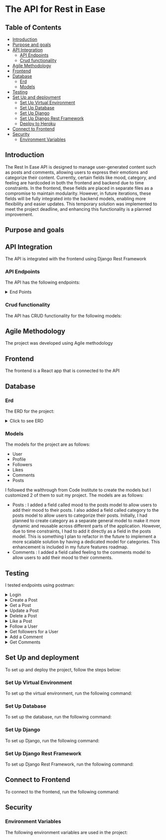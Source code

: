 # The API for Rest in Ease

## Table of Contents

- [Introduction](#introduction)
- [Purpose and goals](#purpose-and-goals)
- [API Integration](#api-integration)
  - [API Endpoints](#api-endpoints)
  - [Crud functionality](#crud-functionality)
- [Agile Methodology](#agile-methodology)
- [Frontend](#frontend)
- [Database](#database)
  - [Erd](#erd)
  - [Models](#models)
- [Testing](#testing)
- [Set Up and deployment](#set-up-and-deployment)
  - [Set Up Virtual Environment](#set-up-virtual-environment)
  - [Set Up Database](#set-up-database)
  - [Set Up Django](#set-up-django)
  - [Set Up Django Rest Framework](#set-up-django-rest-framework)
  - [Deploy to Heroku](#deploy-to-heroku)
- [Connect to Frontend](#connect-to-frontend)
- [Security](#security)
  - [Environment Variables](#environment-variables)

## <a id="introduction">Introduction</a>

The Rest In Ease API is designed to manage user-generated content such as posts and comments, allowing users to express their emotions and categorize their content. Currently, certain fields like mood, category, and feeling are hardcoded in both the frontend and backend due to time constraints. In the frontend, these fields are placed in separate files as a compromise to maintain modularity. However, in future iterations, these fields will be fully integrated into the backend models, enabling more flexibility and easier updates. This temporary solution was implemented to meet the project deadline, and enhancing this functionality is a planned improvement.

## <a id="purpose-and-goals">Purpose and goals</a>

## <a id="api-integration">API Integration</a>

The API is integrated with the frontend using Django Rest Framework

### <a id="api-endpoints">API Endpoints</a>

The API has the following endpoints:

<details>
<summary>End Points</summary>

| **HTTP Method** | **Endpoint**                            | **Description**                                   | **Authentication Required** |
| --------------- | --------------------------------------- | ------------------------------------------------- | --------------------------- |
| **POST**        | `/dj-rest-auth/login/`                  | Log in and receive access and refresh tokens.     | No                          |
| **POST**        | `/dj-rest-auth/logout/`                 | Log out the user and invalidate tokens.           | Yes                         |
| **POST**        | `/dj-rest-auth/registration/`           | Register a new user account.                      | No                          |
| **POST**        | `/dj-rest-auth/password/reset/`         | Send a password reset email.                      | No                          |
| **POST**        | `/dj-rest-auth/password/reset/confirm/` | Confirm and reset the password using token.       | No                          |
| **POST**        | `/dj-rest-auth/token/refresh/`          | Refresh the access token using the refresh token. | Yes                         |

### Post Endpoints

| **HTTP Method** | **Endpoint**       | **Description**                         | **Authentication Required** |
| --------------- | ------------------ | --------------------------------------- | --------------------------- |
| **GET**         | `/posts/`          | Retrieve a list of posts.               | No                          |
| **POST**        | `/posts/`          | Create a new post.                      | Yes                         |
| **GET**         | `/posts/<int:pk>/` | Retrieve a single post by ID.           | No                          |
| **PUT**         | `/posts/<int:pk>/` | Update a post if the user is the owner. | Yes                         |
| **DELETE**      | `/posts/<int:pk>/` | Delete a post if the user is the owner. | Yes                         |

### Comment Endpoints

| **HTTP Method** | **Endpoint**          | **Description**                            | **Authentication Required** |
| --------------- | --------------------- | ------------------------------------------ | --------------------------- |
| **GET**         | `/comments/`          | Retrieve a list of comments.               | No                          |
| **POST**        | `/comments/`          | Create a new comment.                      | Yes                         |
| **GET**         | `/comments/<int:pk>/` | Retrieve a single comment by ID.           | No                          |
| **PUT**         | `/comments/<int:pk>/` | Update a comment if the user is the owner. | Yes                         |
| **DELETE**      | `/comments/<int:pk>/` | Delete a comment if the user is the owner. | Yes                         |

### Like Endpoints

| **HTTP Method** | **Endpoint**       | **Description**               | **Authentication Required** |
| --------------- | ------------------ | ----------------------------- | --------------------------- |
| **GET**         | `/likes/`          | Retrieve a list of likes.     | No                          |
| **POST**        | `/likes/`          | Like a post.                  | Yes                         |
| **GET**         | `/likes/<int:pk>/` | Retrieve a single like by ID. | No                          |
| **DELETE**      | `/likes/<int:pk>/` | Unlike a post.                | Yes                         |

### Follower Endpoints

| **HTTP Method** | **Endpoint**           | **Description**                          | **Authentication Required** |
| --------------- | ---------------------- | ---------------------------------------- | --------------------------- |
| **GET**         | `/followers/`          | Retrieve a list of followers.            | No                          |
| **POST**        | `/followers/`          | Follow another user.                     | Yes                         |
| **GET**         | `/followers/<int:pk>/` | Retrieve a single follower record by ID. | No                          |
| **DELETE**      | `/followers/<int:pk>/` | Unfollow a user.                         | Yes                         |

### Profile Endpoints

| **HTTP Method** | **Endpoint**          | **Description**                            | **Authentication Required** |
| --------------- | --------------------- | ------------------------------------------ | --------------------------- |
| **GET**         | `/profiles/`          | Retrieve a list of profiles.               | No                          |
| **GET**         | `/profiles/<int:pk>/` | Retrieve a single profile by ID.           | No                          |
| **PUT**         | `/profiles/<int:pk>/` | Update a profile if the user is the owner. | Yes                         |
</details>

### <a id="crud-functionality">Crud functionality</a>

The API has CRUD functionality for the following models:

## <a id="agile-methodology">Agile Methodology</a>

The project was developed using Agile methodology

## <a id="frontend">Frontend</a>

The frontend is a React app that is connected to the API

## <a id="database">Database</a>

### <a id="erd">Erd</a>

The ERD for the project:

<details>
<summary>Click to see ERD</summary>

![ERD](documents/rest-in-ease-erd.png)

</details>

### <a id="models">Models</a>

The models for the project are as follows:

- User
- Profile
- Followers
- Likes
- Comments
- Posts

I followed the walthrough from Code Institute to create the models but I customized 2 of them to suit my project. The models are as follows:


- Posts : I added a field called mood to the posts model to allow users to add their mood to their posts. I also added a field called category to the posts model to allow users to categorize their posts. Initially, I had planned to create category as a separate general model to make it more dynamic and reusable across different parts of the application. However, due to time constraints, I had to add it directly as a field in the posts model. This is something I plan to refactor in the future to implement a more scalable solution by having a dedicated model for categories. This enhancement is included in my future features roadmap.
- Comments : I added a field called feeling to the comments model to allow users to add their mood to their comments.

## <a id="testing">Testing</a>

I tested endpoints using postman:


<details>
<summary>Login</summary>

- Login: Tested the login functionality to authenticate a user
![Login Test](documents/login.png)

</details>

<details>
<summary>Create a Post</summary>

- Create a Post: Verified the ability to create a new post 
![Create a Post](documents/post.png)

</details>

<details>
<summary>Get a Post</summary>

- Get a Post: Retrieved details of a specific post by its ID
![Get a Post](documents/getapost.png)

</details>

<details>
<summary>Update a Post</summary>

- Update a Post: Tested updating an existing post
![Update Post](documents/updateapost.png)

</details>

<details>
<summary>Delete a Post</summary>

- Delete a Post: Verified the deletion of a post 
![Delete a Post](documents/deleteapost.png)

</details>

<details>
<summary>Like a Post</summary>

- Like a Post: Tested liking a post and validating the response 
![Like a Post](documents/likeapost.png)

</details>

<details>
<summary>Follow a User</summary>

- Follow a User: Ensured that a user can follow another user 
![Follow a User](documents/followauser.png)

</details>

<details>
<summary>Get followers for a User</summary>

- Get Followers for a User: Retrieved the list of followers for a specific user 
![Get followers for a User](documents/getfollowersforauser.png)

</details>

<details>
<summary>Add a Comment</summary>

- Add a Comment: Tested the functionality for adding comments to posts 
![Add Comment](documents/comment.png)

</details>

<details>
<summary>Get Comments</summary>

- Get Comments: Retrieved the list of comments on a specific post
 ![Get Comments](documents/getcomments.png)

 </details>



## <a id="set-up-and-deployment">Set Up and deployment</a>

To set up and deploy the project, follow the steps below:

### <a id="set-up-virtual-environment">Set Up Virtual Environment</a>

To set up the virtual environment, run the following command:

### <a id="set-up-database">Set Up Database</a>

To set up the database, run the following command:

### <a id="set-up-django">Set Up Django</a>

To set up Django, run the following command:

### <a id="set-up-django-rest-framework">Set Up Django Rest Framework</a>

To set up Django Rest Framework, run the following command:

## <a id="connect-to-frontend">Connect to Frontend</a>

To connect to the frontend, run the following command:

## <a id="security">Security</a>

### <a id="environment-variables">Environment Variables</a>

The following environment variables are used in the project:
